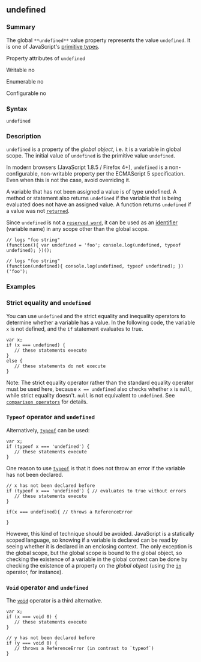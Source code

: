 ## undefined

### Summary

The global `**undefined**` value property represents the value `undefined`. It is one of JavaScript's [primitive types][0].

Property attributes of `undefined`

Writable
no

Enumerable
no

Configurable
no

### Syntax

    undefined

### Description

`undefined` is a property of the _global object_, i.e. it is a variable in global scope. The initial value of `undefined` is the primitive value `undefined`. 

In modern browsers (JavaScript 1.8.5 / Firefox 4+), `undefined` is a non-configurable, non-writable property per the ECMAScript 5 specification. Even when this is not the case, avoid overriding it.

A variable that has not been assigned a value is of type undefined. A method or statement also returns `undefined` if the variable that is being evaluated does not have an assigned value. A function returns `undefined` if a value was not [`returned`][1].

Since `undefined` is not a [`reserved word`][2], it can be used as an [identifier][3] (variable name) in any scope other than the global scope.

    // logs "foo string"
    (function(){ var undefined = 'foo'; console.log(undefined, typeof undefined); })();
    
    // logs "foo string"
    (function(undefined){ console.log(undefined, typeof undefined); })('foo');
    

### Examples

### Strict equality and `undefined`

You can use `undefined` and the strict equality and inequality operators to determine whether a variable has a value. In the following code, the variable `x` is not defined, and the `if` statement evaluates to true.

    var x;
    if (x === undefined) {
       // these statements execute
    }
    else {
       // these statements do not execute
    }
    

Note: The strict equality operator rather than the standard equality operator must be used here, because `x == undefined` also checks whether `x` is `null`, while strict equality doesn't. `null` is not equivalent to `undefined`. See [`comparison operators`][4] for details.

### `Typeof` operator and `undefined`

Alternatively, [`typeof`][5] can be used:

    var x;
    if (typeof x === 'undefined') {
       // these statements execute
    }
    

One reason to use [`typeof`][5] is that it does not throw an error if the variable has not been declared.

    // x has not been declared before
    if (typeof x === 'undefined') { // evaluates to true without errors
       // these statements execute
    }
    
    if(x === undefined){ // throws a ReferenceError
    
    }
    

However, this kind of technique should be avoided. JavaScript is a statically scoped language, so knowing if a variable is declared can be read by seeing whether it is declared in an enclosing context. The only exception is the global scope, but the global scope is bound to the global object, so checking the existence of a variable in the global context can be done by checking the existence of a property on the _global object_ (using the [`in`][6] operator, for instance).

### `Void` operator and `undefined`

The [`void`][7] operator is a third alternative.

    var x;
    if (x === void 0) {
       // these statements execute
    }
    
    // y has not been declared before
    if (y === void 0) {
       // throws a ReferenceError (in contrast to `typeof`)
    }
    



[0]: https://developer.mozilla.org/en/docs/Glossary/Primitive "primitive types: A primitive (primitive value, primitive data type) is data that is not an object and has no methods."
[1]: https://developer.mozilla.org/en/docs/Web/JavaScript/Reference/Statements/return "The return statement ends function execution and specifies a value to be returned to the function caller."
[2]: https://developer.mozilla.org/en/docs/Web/JavaScript/Reference/Reserved_Words "This section describes JavaScript's lexical grammar."
[3]: https://developer.mozilla.org/en/docs/Web/JavaScript/Guide/Values,_variables,_and_literals#Variables
[4]: https://developer.mozilla.org/en/docs/Web/JavaScript/Reference/Operators/Comparison_Operators "JavaScript has both strict and type–converting comparisons. A strict comparison (e.g., ===) is only true if the operands are of the same type. The more commonly used abstract comparison (e.g. ==) converts the operands to the same Type before making the comparison. For relational abstract comparisons (e.g., <=), the operands are first converted to primitives, then to the same type, before comparison."
[5]: https://developer.mozilla.org/en/docs/Web/JavaScript/Reference/Operators/typeof "The typeof operator returns a string indicating the type of the unevaluated operand."
[6]: https://developer.mozilla.org/en/docs/Web/JavaScript/Reference/Operators/in "The in operator returns true if the specified property is in the specified object."
[7]: https://developer.mozilla.org/en/docs/Web/JavaScript/Reference/Operators/void "The void operator evaluates the given expression and then returns undefined."